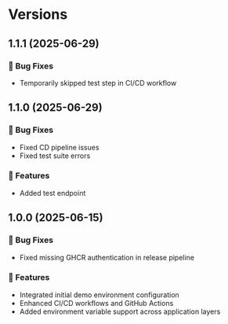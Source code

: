 # Versions

## 1.1.1 (2025-06-29)

### 🐛 Bug Fixes

- Temporarily skipped test step in CI/CD workflow

## 1.1.0 (2025-06-29)

### 🐛 Bug Fixes

- Fixed CD pipeline issues
- Fixed test suite errors

### 🚀 Features

- Added test endpoint

## 1.0.0 (2025-06-15)

### 🐛 Bug Fixes

- Fixed missing GHCR authentication in release pipeline

### 🚀 Features

- Integrated initial demo environment configuration
- Enhanced CI/CD workflows and GitHub Actions
- Added environment variable support across application layers
